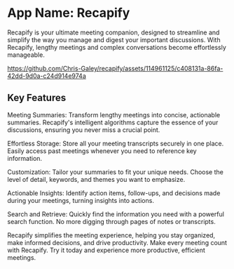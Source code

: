 # App Name: Recapify

Recapify is your ultimate meeting companion, designed to streamline and simplify the way you manage and digest your important discussions. With Recapify, lengthy meetings and complex conversations become effortlessly manageable.


https://github.com/Chris-Galey/recapify/assets/114961125/c408131a-86fa-42dd-9d0a-c24d914e974a


## Key Features

Meeting Summaries: Transform lengthy meetings into concise, actionable summaries. Recapify's intelligent algorithms capture the essence of your discussions, ensuring you never miss a crucial point.

Effortless Storage: Store all your meeting transcripts securely in one place. Easily access past meetings whenever you need to reference key information.

Customization: Tailor your summaries to fit your unique needs. Choose the level of detail, keywords, and themes you want to emphasize.

Actionable Insights: Identify action items, follow-ups, and decisions made during your meetings, turning insights into actions.

Search and Retrieve: Quickly find the information you need with a powerful search function. No more digging through pages of notes or transcripts.

Recapify simplifies the meeting experience, helping you stay organized, make informed decisions, and drive productivity. Make every meeting count with Recapify. Try it today and experience more productive, efficient meetings.
